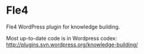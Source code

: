 Fle4
====

Fle4 WordPress plugin for knowledge building.

Most up-to-date code is in Wordpress codex: http://plugins.svn.wordpress.org/knowledge-building/
